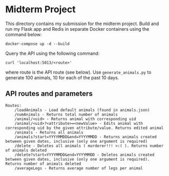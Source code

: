 # Midterm Project

This directory contains my submission for the midterm project. Build and run my Flask app and Redis in separate Docker containers using the command below:

```
docker-compose up -d --build
```

Query the API using the following command:

```
curl 'localhost:5013/<route>'
```

where route is the API route (see below). Use `generate_animals.py` to generate 100 animals, 10 for each of the past 10 days. 

## API routes and parameters

```
Routes:
    /loadAnimals - Load default animals (found in animals.json)
    /numAnimals - Returns total number of animals
    /animal/<uid> - Returns animal with corresponding uid
    /animal/<uid>?<attribute>=<newValue> - Edits animal with corresponding uid by the given attribute/value. Returns edited animal
    /animals - Returns all animals
    /animals?start=YYYYMMDD&end=YYYYMMDD - Returns animals created between given dates, inclusive (only one argument is required)
    /delete - Deletes all animals ( murderer!!! >:( ). Returns number of animals deleted
    /delete?start=YYYYMMDD&end=YYYYMMDD - Deletes animals created between given dates, inclusive (only one argument is required). Returns number of animals deleted
    /averageLegs - Returns average number of legs per animal
```
